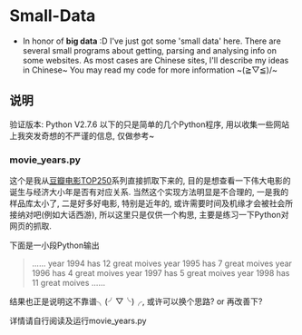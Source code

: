 # Small-Data
* In honor of **big data** :D
I've just got some 'small data' here. There are several small programs about getting, parsing and analysing info on some websites. As most cases are Chinese sites, I'll describe my ideas in Chinese~ You may read my code for more information ~\(≧▽≦)/~

## 说明
验证版本: Python V2.7.6
以下的只是简单的几个Python程序, 用以收集一些网站上我突发奇想的不严谨的信息, 仅做参考~

### movie_years.py
这个是我从[豆瓣电影TOP250](http://movie.douban.com/top250?start=0&filter=&type=)系列直接抓取下来的, 目的是想查看一下伟大电影的诞生与经济大小年是否有对应关系. 当然这个实现方法明显是不合理的, 一是我的样品库太小了, 二是好多好电影, 特别是近年的, 或许需要时间及机缘才会被社会所接纳对吧(例如大话西游), 所以这里只是仅供一个构思, 主要是练习一下Python对网页的抓取.

下面是一小段Python输出

> ......
> year 1994 has 12 great moives
> year 1995 has 7 great moives
> year 1996 has 4 great moives
> year 1997 has 5 great moives
> year 1998 has 11 great moives
> ......

结果也正是说明这不靠谱╮(╯▽╰)╭, 或许可以换个思路? or 再改善下?

详情请自行阅读及运行movie_years.py
